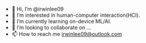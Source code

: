 - 👋 Hi, I’m @irwinlee09
- 👀 I’m interested in human-computer interaction(HCI).
- 🌱 I’m currently learning on-device ML/AI.
- 💞️ I’m looking to collaborate on ...
- 📫 How to reach me irwinlee09@outlook.com

<!---
irwinlee09/irwinlee09 is a ✨ special ✨ repository because its `README.md` (this file) appears on your GitHub profile.
You can click the Preview link to take a look at your changes.
--->
